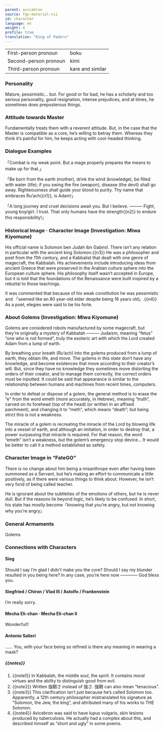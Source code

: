 ```yaml
---
parent: avicebron
source: fgo-material-vii
id: character
language: en
weight: 4
profile: true
translation: "King of Padoru"
---
```


<table>
  <tr><td>First-person pronoun</td><td>boku</td></tr>
  <tr><td>Second-person pronoun</td><td>kimi</td></tr>
  <tr><td>Third-person pronoun</td><td>kare and similar</td></tr>
</table>

### Personality

Mature, pessimistic… but.
For good or for bad, he has a scholarly and too serious personality, good resignation, intense prejudices, and at times, he sometimes does preposterous things.

### Attitude towards Master

Fundamentally treats them with a reverent attitude.
But, in the case that the Master is compatible as a core, he’s willing to betray them.
Whereas they think it’s painful for him, he keeps acting with cool-headed thinking.

### Dialogue Examples

「Combat is my weak point.
But a mage properly prepares the means to make up for that.」

「Be born from the earth (mother), drink the wind (knowledge), be filled with water (life);
if you swing the fire (weapon), disease (the devil) shall go away.
Righteousness shall guide your blood to purity.
Thy name that embraces Ru’ach{{n1}}, is Adam!」

「A long journey and cruel decisions await you.
But I believe.
——— Fight, young boy/girl. I trust.
That only humans have the strength{{n2}} to endure this responsibility!」

### Historical Image · Character Image (Investigation: Miwa Kiyomune)

His official name is Solomon ben Judah ibn Gabirol.
There isn’t any relation in particular with the ancient king Solomon.{{n3}}
He was a philosopher and poet from the 11th century, and a Kabbalist that dealt with one genre of magecraft, the Kabbalah.
His achievements include introducing ideas from ancient Greece that were preserved in the Arabian culture sphere into the European culture sphere.
His philosophy itself wasn’t accepted in Europe, but it is told that the foundations of the Renaissance were built inspired by a rebuttal to those teachings.

It was commented that because of his weak constitution he was pessimistic and 「seemed like an 80 year-old elder despite being 16 years old」.{{n4}}
As a poet, elegies were said to be his forte.

### About Golems (Investigation: Miwa Kiyomune)

Golems are considered robots manufactured by some magecraft, but they’re originally a mystery of Kabbalah ——— Judaism, meaning “fetus” “one who is not formed”, truly the esoteric art with which the Lord created Adam from a lump of earth.

By breathing your breath (Ru’ach) into the golems produced from a lump of earth, they obtain life, and move.
The golems in this state don’t have any knowledge, and become existences that move according to their creator’s will.
But, since they have no knowledge they sometimes move distorting the orders of their creator, and to manage them correctly, the correct orders must be inputted.
It could be said that appearance is similar to the relationship between humans and machines from recent times, computers.

In order to defeat or dispose of a golem, the general method is to erase the “e” from the word emeth (more accurately, in Hebrew), meaning “truth”, carved on its forehead (top of the head) (or written in an affixed parchment), and changing it to “meth”, which means “death”; but being strict this is not a weakness.

The miracle of a golem is recreating the miracle of the Lord by blowing life into a vessel of earth, and although an imitation, in order to destroy that, a power surpassing that miracle is required.
For that reason, the word “emeth” isn’t a weakness, but the golem’s emergency stop device… It would be better to call it a method established as safety.

### Character Image in “FateGO”

There is no change about him being a misanthrope even after having been summoned as a Servant,
but he’s making an effort to communicate a little positively, as if there were various things to think about.
However, he isn’t very fond of being called teacher.

He is ignorant about the subtleties of the emotions of others, but he is never dull.
But if the reasons lie beyond logic, he’s likely to be confused.
In short, his state has mostly become『knowing that you’re angry, but not knowing why you’re angry』

### General Armaments

Golems

### Connections with Characters

#### Sieg

Should I say I’m glad I didn’t make you the core?
Should I say my blunder resulted in you being here?
In any case, you’re here now ———— God bless you.

#### Siegfried / Chiron / Vlad III / Astolfo / Frankenstein

I’m really sorry.

#### Mecha Eli-chan · Mecha Eli-chan II

Wonderful!!

#### Antonio Salieri

…… You, with your face being so refined
is there any meaning in wearing a mask?

##### {{notes}}

1. {{note1}} In Kabbalah, the middle soul, the spirit. It contains moral virtues and the ability to distinguish good from evil.
2. {{note2}} Written 強靭さ instead of 強さ. 強靭 can also mean “tenacious”.
3. {{note3}} This clarification isn’t just because he’s called Solomon too. Apparently, a 12th century philosopher mistranslated his signature as “Solomon, the Jew, the king”, and attributed many of his works to THE Solomon.
4. {{note4}} Avicebron was said to have lupus vulgaris, skin lesions produced by tuberculosis. He actually had a complex about this, and described himself as “short and ugly” in some poems.
